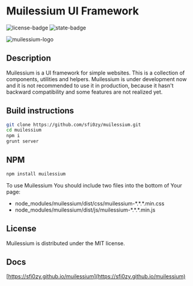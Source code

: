 # Muilessium UI Framework
![license-badge](https://img.shields.io/github/license/sfi0zy/muilessium.svg?style=flat-square) ![state-badge](https://img.shields.io/badge/state-pre%20release-orange.svg?style=flat-square)

![muilessium-logo](https://sfi0zy.github.io/images/c80e38f4f5704016aa53d2ce0dc2fdc2.jpg "Muilessium logo")

## Description
Muilessium is a UI framework for simple websites. This is a collection of components, utilities and helpers. Muilessium is under development now and it is not recommended to use it in production, because it hasn't backward compatibility and some features are not realized yet.

## Build instructions
```sh
git clone https://github.com/sfi0zy/muilessium.git
cd muilessium
npm i
grunt server
```

## NPM
```sh
npm install muilessium
```

To use Muilessium You should include two files into the bottom of Your page:

 - node_modules/muilessium/dist/css/muilessium-\*.\*.\*.min.css
 - node_modules/muilessium/dist/js/muilessium-\*.\*.\*.min.js

## License
Muilessium is distributed under the MIT license.

## Docs
[https://sfi0zy.github.io/muilessium](https://sfi0zy.github.io/muilessium)

